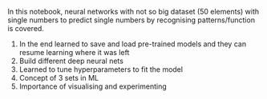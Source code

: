 In this notebook, neural networks with not so big dataset (50 elements) with single numbers to predict single numbers by recognising patterns/function is covered.
1. In the end learned to save and load pre-trained models and they can resume learning where it was left
2. Build different deep neural nets
3. Learned to tune hyperparameters to fit the model
4. Concept of 3 sets in ML
5. Importance of visualising and experimenting
